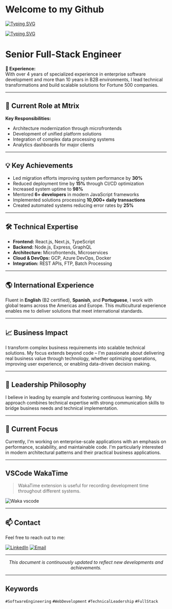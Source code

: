 # Welcome to my Github

[![Typing SVG](https://readme-typing-svg.demolab.com/?lines=ReactJS;NodeJS;Python;AI+and+LLM;English+and+Spanish;Brazilian+Portuguese+native+speaker;pet+lover;jiu-jitsu+fighter;add+me+on+LinkedIn)](https://github.com/jeferson-franco)

[![Typing SVG](https://readme-typing-svg.demolab.com/?lines=NodeJS;Python;AI+and+LLM;English+and+Spanish;Brazilian+Portuguese+native+speaker;pet+lover;jiu-jitsu+fighter;add+me+on+LinkedIn;ReactJS)](https://github.com/jeferson-franco)

# Senior Full-Stack Engineer

**🔹 Experience:**  
With over 4 years of specialized experience in enterprise software development and more than 10 years in B2B environments, I lead technical transformations and build scalable solutions for Fortune 500 companies.

---

## 🚀 Current Role at Mtrix

**Key Responsibilities:**
- Architecture modernization through microfrontends
- Development of unified platform solutions
- Integration of complex data processing systems
- Analytics dashboards for major clients

---

## 💡 Key Achievements

- Led migration efforts improving system performance by **30%**
- Reduced deployment time by **15%** through CI/CD optimization
- Increased system uptime to **98%**
- Mentored **6+ developers** in modern JavaScript frameworks
- Implemented solutions processing **10,000+ daily transactions**
- Created automated systems reducing error rates by **25%**

---

## 🛠️ Technical Expertise

- **Frontend:** React.js, Next.js, TypeScript
- **Backend:** Node.js, Express, GraphQL
- **Architecture:** Microfrontends, Microservices
- **Cloud & DevOps:** GCP, Azure DevOps, Docker
- **Integration:** REST APIs, FTP, Batch Processing

---

## 🌎 International Experience

Fluent in **English** (B2 certified), **Spanish**, and **Portuguese**, I work with global teams across the Americas and Europe. This multicultural experience enables me to deliver solutions that meet international standards.

---

## 📈 Business Impact

I transform complex business requirements into scalable technical solutions. My focus extends beyond code – I'm passionate about delivering real business value through technology, whether optimizing operations, improving user experience, or enabling data-driven decision making.

---

## 🤝 Leadership Philosophy

I believe in leading by example and fostering continuous learning. My approach combines technical expertise with strong communication skills to bridge business needs and technical implementation.

---

## 🎯 Current Focus

Currently, I'm working on enterprise-scale applications with an emphasis on performance, scalability, and maintainable code. I'm particularly interested in modern architectural patterns and their practical business applications.

---

## VSCode WakaTime

> WakaTime extension is useful for recording development time throughout different systems.

![Waka vscode](https://wakatime.com/share/@328ec2d1-7a5b-47b2-8ff2-1d3c2f9fa1a9/ae7a4b23-a486-4c32-9402-e4147d7dfac8.svg)

---

## 📫 Contact

Feel free to reach out to me:

[![LinkedIn](https://img.shields.io/badge/LinkedIn-jefersonfranco-blue?style=flat-square&logo=linkedin)](https://linkedin.com/in/jefersonfranco/)
[![Email](https://img.shields.io/badge/Email-jefersonfranco%40protonmail.com-red?style=flat-square&logo=gmail)](mailto:jefersonfranco@protonmail.com)

---

<div align="center">

*This document is continuously updated to reflect new developments and achievements.*

</div>

---

## Keywords

`#SoftwareEngineering` `#WebDevelopment` `#TechnicalLeadership` `#FullStack`
